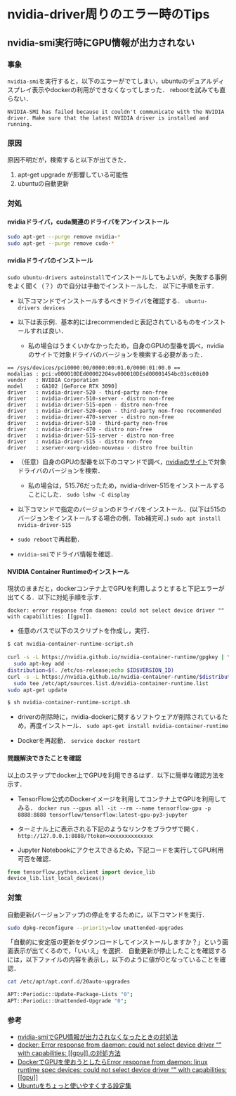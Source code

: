 # nvidia-driver周りのエラー時のTips

## nvidia-smi実行時にGPU情報が出力されない

### 事象

`nvidia-smi`を実行すると，以下のエラーがでてしまい，ubuntuのデュアルディスプレイ表示やdockerの利用ができなくなってしまった．
rebootを試みても直らない．

```
NVIDIA-SMI has failed because it couldn't communicate with the NVIDIA driver. Make sure that the latest NVIDIA driver is installed and running.
```

### 原因

原因不明だが，検索すると以下が出てきた．

1. apt-get upgrade が影響している可能性
2. ubuntuの自動更新

### 対処

#### nvidiaドライバ，cuda関連のドライバをアンインストール

```sh
sudo apt-get --purge remove nvidia-*
sudo apt-get --purge remove cuda-*
```

#### nvidiaドライバのインストール

`sudo ubuntu-drivers autoinstall`でインストールしてもよいが，失敗する事例をよく聞く（？）ので自分は手動でインストールした．
以下に手順を示す．

- 以下コマンドでインストールするべきドライバを確認する．
```ubuntu-drivers devices```

- 以下は表示例．基本的にはrecommendedと表記されているものをインストールすれば良い．
  - 私の場合はうまくいかなかったため，自身のGPUの型番を調べ，nvidiaのサイトで対象ドライバのバージョンを検索する必要があった．
```
== /sys/devices/pci0000:00/0000:00:01.0/0000:01:00.0 ==
modalias : pci:v000010DEd00002204sv000010DEsd00001454bc03sc00i00
vendor   : NVIDIA Corporation
model    : GA102 [GeForce RTX 3090]
driver   : nvidia-driver-520 - third-party non-free
driver   : nvidia-driver-510-server - distro non-free
driver   : nvidia-driver-515-open - distro non-free
driver   : nvidia-driver-520-open - third-party non-free recommended
driver   : nvidia-driver-470-server - distro non-free
driver   : nvidia-driver-510 - third-party non-free
driver   : nvidia-driver-470 - distro non-free
driver   : nvidia-driver-515-server - distro non-free
driver   : nvidia-driver-515 - distro non-free
driver   : xserver-xorg-video-nouveau - distro free builtin
```

- （任意）自身のGPUの型番を以下のコマンドで調べ，[nvidiaのサイト](https://www.nvidia.com/Download/index.aspx)で対象ドライバのバージョンを検索．
  - 私の場合は，515.76だったため，nvidia-driver-515をインストールすることにした．
```sudo lshw -C display```

- 以下コマンドで指定のバージョンのドライバをインストール．(以下は515のバージョンをインストールする場合の例．Tab補完可．)
```sudo apt install nvidia-driver-515```

- `sudo reboot`で再起動．

- `nvidia-smi`でドライバ情報を確認．

#### NVIDIA Container Runtimeのインストール

現状のままだと，dockerコンテナ上でGPUを利用しようとすると下記エラーが出てくる．以下に対処手順を示す．
```
docker: error response from daemon: could not select device driver "" with capabilities: [[gpu]].
```

- 任意のパスで以下のスクリプトを作成し，実行．
```sh
$ cat nvidia-container-runtime-script.sh
 
curl -s -L https://nvidia.github.io/nvidia-container-runtime/gpgkey | \
  sudo apt-key add -
distribution=$(. /etc/os-release;echo $ID$VERSION_ID)
curl -s -L https://nvidia.github.io/nvidia-container-runtime/$distribution/nvidia-container-runtime.list | \
  sudo tee /etc/apt/sources.list.d/nvidia-container-runtime.list
sudo apt-get update

$ sh nvidia-container-runtime-script.sh
```

- driverの削除時に，nvidia-dockerに関するソフトウェアが削除されているため，再度インストール．
```sudo apt-get install nvidia-container-runtime```

- Dockerを再起動．
```service docker restart```

#### 問題解決できたことを確認

以上のステップでdocker上でGPUを利用できるはず．以下に簡単な確認方法を示す．

- TensorFlow公式のDockerイメージを利用してコンテナ上でGPUを利用してみる．
```docker run --gpus all -it --rm --name tensorflow-gpu -p 8888:8888 tensorflow/tensorflow:latest-gpu-py3-jupyter```

- ターミナル上に表示される下記のようなリンクをブラウザで開く．
```http://127.0.0.1:8888/?token=xxxxxxxxxxxxxx```

- Jupyter Notebookにアクセスできるため，下記コードを実行してGPU利用可否を確認．
```py
from tensorflow.python.client import device_lib
device_lib.list_local_devices()
```

### 対策

自動更新(バージョンアップ)の停止をするために，以下コマンドを実行．

```sh
sudo dpkg-reconfigure --priority=low unattended-upgrades
```

「自動的に安定版の更新をダウンロードしてインストールしますか？」という画面表示が出てくるので，「いいえ」を選択．
自動更新が停止したことを確認するには，以下ファイルの内容を表示し，以下のように値が0となっていることを確認．

```sh
cat /etc/apt/apt.conf.d/20auto-upgrades

APT::Periodic::Update-Package-Lists "0";
APT::Periodic::Unattended-Upgrade "0";
```

### 参考

- [nvidia-smiでGPU情報が出力されなくなったときの対処法](https://jskangaroo.hatenablog.com/entry/2021/10/23/151151)
- [docker: Error response from daemon: could not select device driver “” with capabilities: [[gpu]].の対処方法](https://www.yurui-deep-learning.com/2021/08/17/docker-error-response-from-daemon-could-not-select-device-driver-with-capabilities-gpu/)
- [DockerでGPUを使おうとしたらError response from daemon: linux runtime spec devices: could not select device driver “” with capabilities: [[gpu]]](https://cocoinit23.com/docker-gpu-error-response-from-daemon-linux-runtime-spec-devices-could-not-select-device-driver-with-capabilities-gpu/)
- [Ubuntuをちょっと使いやすくする設定集](https://qiita.com/karaage0703/items/705f1b750c486f00d554#%E8%87%AA%E5%8B%95%E6%9B%B4%E6%96%B0%E3%83%90%E3%83%BC%E3%82%B8%E3%83%A7%E3%83%B3%E3%82%A2%E3%83%83%E3%83%97%E3%81%AE%E5%81%9C%E6%AD%A2)
